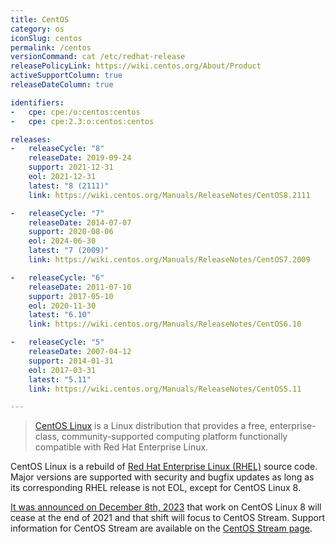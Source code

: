 ```yaml
---
title: CentOS
category: os
iconSlug: centos
permalink: /centos
versionCommand: cat /etc/redhat-release
releasePolicyLink: https://wiki.centos.org/About/Product
activeSupportColumn: true
releaseDateColumn: true

identifiers:
-   cpe: cpe:/o:centos:centos
-   cpe: cpe:2.3:o:centos:centos

releases:
-   releaseCycle: "8"
    releaseDate: 2019-09-24
    support: 2021-12-31
    eol: 2021-12-31
    latest: "8 (2111)"
    link: https://wiki.centos.org/Manuals/ReleaseNotes/CentOS8.2111

-   releaseCycle: "7"
    releaseDate: 2014-07-07
    support: 2020-08-06
    eol: 2024-06-30
    latest: "7 (2009)"
    link: https://wiki.centos.org/Manuals/ReleaseNotes/CentOS7.2009

-   releaseCycle: "6"
    releaseDate: 2011-07-10
    support: 2017-05-10
    eol: 2020-11-30
    latest: "6.10"
    link: https://wiki.centos.org/Manuals/ReleaseNotes/CentOS6.10

-   releaseCycle: "5"
    releaseDate: 2007-04-12
    support: 2014-01-31
    eol: 2017-03-31
    latest: "5.11"
    link: https://wiki.centos.org/Manuals/ReleaseNotes/CentOS5.11

---
```


> [CentOS Linux](https://centos.org/centos-linux/) is a Linux distribution that provides a free,
> enterprise-class, community-supported computing platform functionally compatible with Red Hat
> Enterprise Linux.

CentOS Linux is a rebuild of [Red Hat Enterprise Linux (RHEL)](/rhel) source code. Major versions
are supported with security and bugfix updates as long as its corresponding RHEL release is not EOL,
except for CentOS Linux 8.

[It was announced on December 8th, 2023](https://blog.centos.org/2020/12/future-is-centos-stream/)
that work on CentOS Linux 8 will cease at the end of 2021 and that shift will focus to CentOS Stream.
Support information for CentOS Stream are available on the [CentOS Stream page](/centos-stream).
